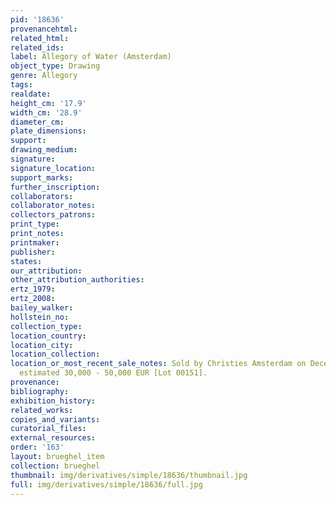 ```yaml
---
pid: '18636'
provenancehtml:
related_html:
related_ids:
label: Allegory of Water (Amsterdam)
object_type: Drawing
genre: Allegory
tags:
realdate:
height_cm: '17.9'
width_cm: '28.9'
diameter_cm:
plate_dimensions:
support:
drawing_medium:
signature:
signature_location:
support_marks:
further_inscription:
collaborators:
collaborator_notes:
collectors_patrons:
print_type:
print_notes:
printmaker:
publisher:
states:
our_attribution:
other_attribution_authorities:
ertz_1979:
ertz_2008:
bailey_walker:
hollstein_no:
collection_type:
location_country:
location_city:
location_collection:
location_or_most_recent_sale_notes: Sold by Christies Amsterdam on December 10, 2014,
  estimated 30,000 - 50,000 EUR [Lot 00151].
provenance:
bibliography:
exhibition_history:
related_works:
copies_and_variants:
curatorial_files:
external_resources:
order: '163'
layout: brueghel_item
collection: brueghel
thumbnail: img/derivatives/simple/18636/thumbnail.jpg
full: img/derivatives/simple/18636/full.jpg
---
```

